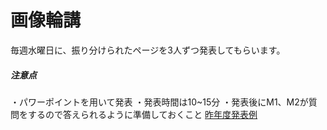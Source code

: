 # 画像輪講

毎週水曜日に、振り分けられたページを3人ずつ発表してもらいます。

##### 注意点
・パワーポイントを用いて発表
・発表時間は10~15分
・発表後にM1、M2が質問をするので答えられるように準備しておくこと
[昨年度発表例](https://mailkyutechjp-my.sharepoint.com/personal/lu_huimin945_mail_kyutech_jp/_layouts/15/onedrive.aspx?id=%2Fpersonal%2Flu%5Fhuimin945%5Fmail%5Fkyutech%5Fjp%2FDocuments%2FSeminar%2F%E5%8B%89%E5%BC%B7%E4%BC%9A%E8%B3%87%E6%96%99%2F%E7%94%BB%E5%83%8F%E5%87%A6%E7%90%86%E8%BC%AA%E8%AC%9B)
